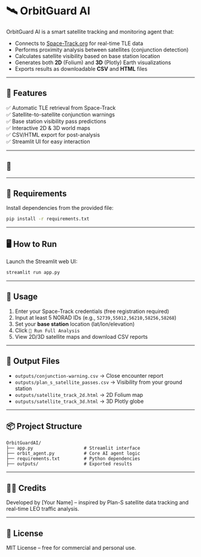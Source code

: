 
# 🛰️ OrbitGuard AI

OrbitGuard AI is a smart satellite tracking and monitoring agent that:
- Connects to [Space-Track.org](https://www.space-track.org) for real-time TLE data
- Performs proximity analysis between satellites (conjunction detection)
- Calculates satellite visibility based on base station location
- Generates both **2D** (Folium) and **3D** (Plotly) Earth visualizations
- Exports results as downloadable **CSV** and **HTML** files

---

## 🚀 Features

✅ Automatic TLE retrieval from Space-Track  
✅ Satellite-to-satellite conjunction warnings  
✅ Base station visibility pass predictions  
✅ Interactive 2D & 3D world maps  
✅ CSV/HTML export for post-analysis  
✅ Streamlit UI for easy interaction

---

## 📸 


---

## 🧰 Requirements

Install dependencies from the provided file:

```bash
pip install -r requirements.txt
```

---

## 🖥️ How to Run

Launch the Streamlit web UI:

```bash
streamlit run app.py
```

---

## 🧠 Usage

1. Enter your Space-Track credentials (free registration required)
2. Input at least 5 NORAD IDs (e.g., `52739,55012,56210,58256,58268`)
3. Set your **base station** location (lat/lon/elevation)
4. Click `🚀 Run Full Analysis`
5. View 2D/3D satellite maps and download CSV reports

---

## 📁 Output Files

- `outputs/conjunction-warning.csv` → Close encounter report  
- `outputs/plan_s_satellite_passes.csv` → Visibility from your ground station  
- `outputs/satellite_track_2d.html` → 2D Folium map  
- `outputs/satellite_track_3d.html` → 3D Plotly globe

---

## 📦 Project Structure

```
OrbitGuardAI/
├── app.py                   # Streamlit interface
├── orbit_agent.py           # Core AI agent logic
├── requirements.txt         # Python dependencies
├── outputs/                 # Exported results
```

---

## 👨‍💻 Credits

Developed by [Your Name] – inspired by Plan-S satellite data tracking and real-time LEO traffic analysis.

---

## 📄 License

MIT License – free for commercial and personal use.
